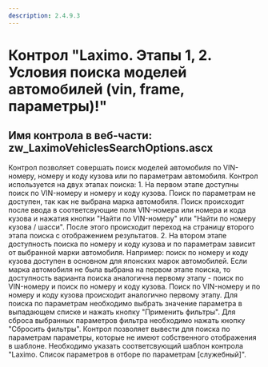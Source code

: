 ```yaml
---
description: 2.4.9.3
---
```


# Контрол "Laximo. Этапы 1, 2. Условия поиска моделей автомобилей \(vin, frame, параметры\)!"

## Имя контрола в веб-части: zw\_LaximoVehiclesSearchOptions.ascx

Контрол позволяет совершать поиск моделей автомобиля по VIN-номеру, номеру и коду кузова или по параметрам автомобиля. Контрол используется на двух этапах поиска: 1. На первом этапе доступны поиск по VIN-номеру и номеру и коду кузова. Поиск по параметрам не доступен, так как не выбрана марка автомобиля. Поиск происходит после ввода в соответсвующие поля VIN-номера или номера и кода кузова и нажатия кнопки "Найти по VIN-номеру" или "Найти по номеру кузова / шасси". После этого происходит переход на страницу второго этапа поиска с отображением результатов. 2. На втором этапе доступность поиска по номеру и коду кузова и по параметрам зависит от выбранной марки автомобиля. Например: поиск по номеру и коду кузова доступен в основном для японских марок автомобилей. Если марка автомобиля не была выбрана на первом этапе поиска, то доступность варианта поиска аналогична первому этапу - поиск по VIN-номеру и поиск по номеру и коду кузова. Поиск по VIN-номеру и по номеру и коду кузова происходит аналогично первому этапу. Для поиска по параметрам необходимо выбрать значение параметра в выпадающем списке и нажать кнопку "Применить фильтры". Для сброса выбранных параметров фильтра необходимо нажать кнопку "Сбросить фильтры". Контрол позволяет вывести для поиска по параметрам параметры, которые не имеют собственного отображения в шаблоне. Необходимо указать соответсвующий шаблон контрола "Laximo. Список параметров в отборе по параметрам \[служебный\]".

